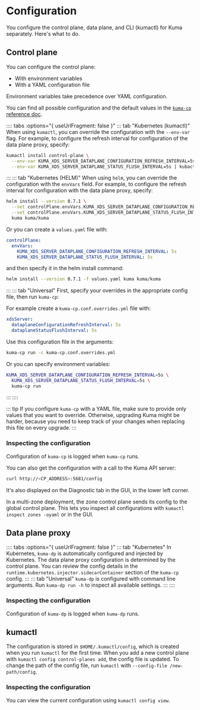 ---
---
# Configuration

You configure the control plane, data plane, and CLI (kumactl) for Kuma separately. Here's what to do.

## Control plane

You can configure the control plane:
- With environment variables
- With a YAML configuration file

Environment variables take precedence over YAML configuration.

You can find all possible configuration and the default values in the [`kuma-cp` reference doc](../generated/kuma-cp.md).

:::: tabs :options="{ useUrlFragment: false }"
::: tab "Kubernetes (kumactl)"
When using `kumactl`, you can override the configuration with the `--env-var` flag. For example, to configure the refresh interval for configuration of the data plane proxy, specify:
```sh
kumactl install control-plane \
  --env-var KUMA_XDS_SERVER_DATAPLANE_CONFIGURATION_REFRESH_INTERVAL=5s \
  --env-var KUMA_XDS_SERVER_DATAPLANE_STATUS_FLUSH_INTERVAL=5s | kubactl apply -f -
```
:::
::: tab "Kubernetes (HELM)"
When using `helm`, you can override the configuration with the `envVars` field. For example, to configure the refresh interval for configuration with the data plane proxy, specify:
```sh
helm install --version 0.7.1 \
  --set controlPlane.envVars.KUMA_XDS_SERVER_DATAPLANE_CONFIGURATION_REFRESH_INTERVAL=5s \
  --set controlPlane.envVars.KUMA_XDS_SERVER_DATAPLANE_STATUS_FLUSH_INTERVAL=5s \
  kuma kuma/kuma
```

Or you can create a `values.yaml` file with:
```yaml
controlPlane:
  envVars:
    KUMA_XDS_SERVER_DATAPLANE_CONFIGURATION_REFRESH_INTERVAL: 5s
    KUMA_XDS_SERVER_DATAPLANE_STATUS_FLUSH_INTERVAL: 5s
```
and then specify it in the helm install command:

```sh
helm install --version 0.7.1 -f values.yaml kuma kuma/kuma
```
:::
::: tab "Universal"
First, specify your overrides in the appropriate config file, then run `kuma-cp`:

For example create a `kuma-cp.conf.overrides.yml` file with:
```yaml
xdsServer:
  dataplaneConfigurationRefreshInterval: 5s
  dataplaneStatusFlushInterval: 5s
```

Use this configuration file in the arguments:
```sh
kuma-cp run -c kuma-cp.conf.overrides.yml
```

Or you can specify environment variables:

```sh
KUMA_XDS_SERVER_DATAPLANE_CONFIGURATION_REFRESH_INTERVAL=5s \
  KUMA_XDS_SERVER_DATAPLANE_STATUS_FLUSH_INTERVAL=5s \
  kuma-cp run
```
:::
::::

::: tip
If you configure `kuma-cp` with a YAML file, make sure to provide only values that you want to override.
Otherwise, upgrading Kuma might be harder, because you need to keep track of your changes when replacing this file on every upgrade.
:::

### Inspecting the configuration

Configuration of `kuma-cp` is logged when `kuma-cp` runs.

You can also get the configuration with a call to the Kuma API server:
```sh
curl http://<CP_ADDRESS>:5681/config
```
It's also displayed on the Diagnostic tab in the GUI, in the lower left corner.

In a multi-zone deployment, the zone control plane sends its config to the global control plane. This lets you inspect all configurations with `kumactl inspect zones -oyaml` or in the GUI.

## Data plane proxy

:::: tabs :options="{ useUrlFragment: false }"
::: tab "Kubernetes"
In Kubernetes, `kuma-dp` is automatically configured and injected by Kubernetes.
The data plane proxy configuration is determined by the control plane. You can review the config details in the `runtime.kubernetes.injector.sidecarContainer` section of the `kuma-cp` config.
:::
::: tab "Universal"
`kuma-dp` is configured with command line arguments. Run `kuma-dp run -h` to inspect all available settings.
:::
::::

### Inspecting the configuration

Configuration of `kuma-dp` is logged when `kuma-dp` runs.

## kumactl

The configuration is stored in `$HOME/.kumactl/config`, which is created when you run `kumactl` for the first time. 
When you add a new control plane with `kumactl config control-planes add`, the config file is updated.
To change the path of the config file, run `kumactl` with `--config-file /new-path/config`.

### Inspecting the configuration

You can view the current configuration using `kumactl config view`.
